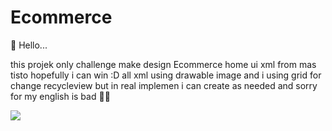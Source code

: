 # Ecommerce
👋 Hello...

this projek only challenge make design Ecommerce home ui xml from mas tisto hopefully i can win :D
all xml using drawable image and i using grid for change recycleview but in real implemen i can create as needed
and sorry for my english is bad 🙏🏻


![](https://media0.giphy.com/media/g2TUtrF4lPD9Y4eNLw/giphy.gif?cid=790b76117f0a1211962a44b4dbc0e3d0f46f329be4d4cfdb&rid=giphy.gif&ct=g)

